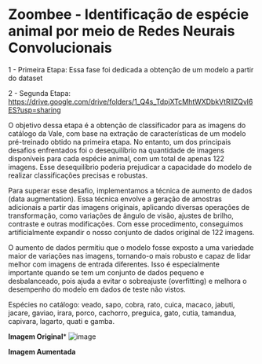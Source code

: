 # Zoombee - Identificação de espécie animal por meio de Redes Neurais Convolucionais

 
1 - Primeira Etapa: 
Essa fase foi dedicada a obtenção de um modelo  a partir do dataset 

2 - Segunda Etapa:
 https://drive.google.com/drive/folders/1_Q4s_TdpjXTcMhtWXDbkVtRllZQvl6ES?usp=sharing

O objetivo dessa etapa é a obtenção de classificador para as imagens do catálogo da Vale, com base na extração de características de um modelo pré-treinado obtido na primeira etapa. No entanto, um dos principais desafios enfrentados foi o desequilíbrio na quantidade de imagens disponíveis para cada espécie animal, com um total de apenas 122 imagens. Esse desequilíbrio poderia prejudicar a capacidade do modelo de realizar classificações precisas e robustas.

Para superar esse desafio, implementamos a técnica de aumento de dados (data augmentation). Essa técnica envolve a geração de amostras adicionais a partir das imagens originais, aplicando diversas operações de transformação, como variações de ângulo de visão, ajustes de brilho, contraste e outras modificações. Com esse procedimento, conseguimos artificialmente expandir o nosso conjunto de dados original de 122 imagens.

O aumento de dados permitiu que o modelo fosse exposto a uma variedade maior de variações nas imagens, tornando-o mais robusto e capaz de lidar melhor com imagens de entrada diferentes. Isso é especialmente importante quando se tem um conjunto de dados pequeno e desbalanceado, pois ajuda a evitar o sobreajuste (overfitting) e melhora o desempenho do modelo em dados de teste não vistos.

Espécies no catálogo:
   veado, sapo, cobra, rato, cuica, macaco, jabuti, jacare, gaviao, irara, porco, cachorro, preguica, gato, cutia, tamandua, capivara, lagarto, quati e gamba.

**Imagem Original*** 
![image](https://github.com/alexandrehdd/zoombee_rna/assets/78443037/a3ff485e-a992-4bf9-9ae5-ec1c44e4da68)

**Imagem Aumentada**
